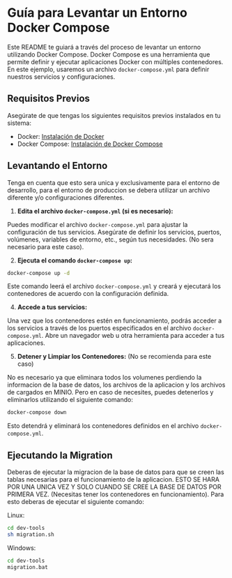 # Guía para Levantar un Entorno Docker Compose

Este README te guiará a través del proceso de levantar un entorno utilizando Docker Compose. Docker Compose es una herramienta que permite definir y ejecutar aplicaciones Docker con múltiples contenedores. En este ejemplo, usaremos un archivo `docker-compose.yml` para definir nuestros servicios y configuraciones.

## Requisitos Previos

Asegúrate de que tengas los siguientes requisitos previos instalados en tu sistema:

- Docker: [Instalación de Docker](https://docs.docker.com/get-docker/)
- Docker Compose: [Instalación de Docker Compose](https://docs.docker.com/compose/install/)

## Levantando el Entorno
Tenga en cuenta que esto sera unica y exclusivamente para el entorno de desarrollo, para el entorno de produccion se debera utilizar un archivo diferente y/o configuraciones diferentes.

1. **Edita el archivo `docker-compose.yml` (si es necesario):**

Puedes modificar el archivo `docker-compose.yml` para ajustar la configuración de tus servicios. Asegúrate de definir los servicios, puertos, volúmenes, variables de entorno, etc., según tus necesidades. (No sera necesario para este caso).

2. **Ejecuta el comando `docker-compose up`:**
```bash
docker-compose up -d
```

Este comando leerá el archivo `docker-compose.yml` y creará y ejecutará los contenedores de acuerdo con la configuración definida.

4. **Accede a tus servicios:**

Una vez que los contenedores estén en funcionamiento, podrás acceder a los servicios a través de los puertos especificados en el archivo `docker-compose.yml`. Abre un navegador web u otra herramienta para acceder a tus aplicaciones.

5. **Detener y Limpiar los Contenedores:** (No se recomienda para este caso)

No es necesario ya que eliminara todos los volumenes perdiendo la informacion de la base de datos, los archivos de la aplicacion y los archivos de cargados en MINIO.
Pero en caso de necesites, puedes detenerlos y eliminarlos utilizando el siguiente comando:

```bash
docker-compose down
```

Esto detendrá y eliminará los contenedores definidos en el archivo `docker-compose.yml`.

## Ejecutando la Migration

Deberas de ejecutar la migracion de la base de datos para que se creen las tablas necesarias para el funcionamiento de la aplicacion. ESTO SE HARA POR UNA UNICA VEZ Y SOLO CUANDO SE CREE LA BASE DE DATOS POR PRIMERA VEZ. (Necesitas tener los contenedores en funcionamiento). Para esto deberas de ejecutar el siguiente comando:

Linux:
```bash
cd dev-tools
sh migration.sh
```

Windows:
```bash
cd dev-tools
migration.bat
```